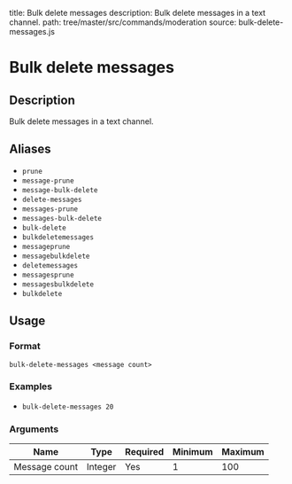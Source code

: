 title: Bulk delete messages
description: Bulk delete messages in a text channel.
path: tree/master/src/commands/moderation
source: bulk-delete-messages.js

# Bulk delete messages

## Description

Bulk delete messages in a text channel.

## Aliases

* `prune`
* `message-prune`
* `message-bulk-delete`
* `delete-messages`
* `messages-prune`
* `messages-bulk-delete`
* `bulk-delete`
* `bulkdeletemessages`
* `messageprune`
* `messagebulkdelete`
* `deletemessages`
* `messagesprune`
* `messagesbulkdelete`
* `bulkdelete`

## Usage

### Format

`bulk-delete-messages <message count>`

### Examples

* `bulk-delete-messages 20`

### Arguments

| Name          | Type    | Required | Minimum | Maximum |
|---------------|---------|----------|---------|---------|
| Message count | Integer | Yes      | 1       | 100     |
